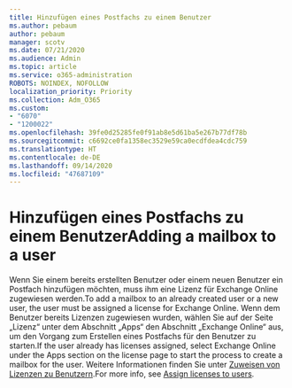```yaml
---
title: Hinzufügen eines Postfachs zu einem Benutzer
ms.author: pebaum
author: pebaum
manager: scotv
ms.date: 07/21/2020
ms.audience: Admin
ms.topic: article
ms.service: o365-administration
ROBOTS: NOINDEX, NOFOLLOW
localization_priority: Priority
ms.collection: Adm_O365
ms.custom:
- "6070"
- "1200022"
ms.openlocfilehash: 39fe0d25285fe0f91ab8e5d61ba5e267b77df78b
ms.sourcegitcommit: c6692ce0fa1358ec3529e59ca0ecdfdea4cdc759
ms.translationtype: HT
ms.contentlocale: de-DE
ms.lasthandoff: 09/14/2020
ms.locfileid: "47687109"
---
```

# <a name="adding-a-mailbox-to-a-user"></a><span data-ttu-id="bb079-102">Hinzufügen eines Postfachs zu einem Benutzer</span><span class="sxs-lookup"><span data-stu-id="bb079-102">Adding a mailbox to a user</span></span>

<span data-ttu-id="bb079-103">Wenn Sie einem bereits erstellten Benutzer oder einem neuen Benutzer ein Postfach hinzufügen möchten, muss ihm eine Lizenz für Exchange Online zugewiesen werden.</span><span class="sxs-lookup"><span data-stu-id="bb079-103">To add a mailbox to an already created user or a new user, the user must be assigned a license for Exchange Online.</span></span> <span data-ttu-id="bb079-104">Wenn dem Benutzer bereits Lizenzen zugewiesen wurden, wählen Sie auf der Seite „Lizenz“ unter dem Abschnitt „Apps“ den Abschnitt „Exchange Online“ aus, um den Vorgang zum Erstellen eines Postfachs für den Benutzer zu starten.</span><span class="sxs-lookup"><span data-stu-id="bb079-104">If the user already has licenses assigned, select Exchange Online under the Apps section on the license page to start the process to create a mailbox for the user.</span></span> <span data-ttu-id="bb079-105">Weitere Informationen finden Sie unter [Zuweisen von Lizenzen zu Benutzern](https://docs.microsoft.com/microsoft-365/admin/manage/assign-licenses-to-users).</span><span class="sxs-lookup"><span data-stu-id="bb079-105">For more info, see [Assign licenses to users](https://docs.microsoft.com/microsoft-365/admin/manage/assign-licenses-to-users).</span></span>